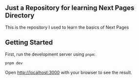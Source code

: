 ## Just a Repository for learning Next Pages Directory

This is the repository I used to learn the basics of Next Pages

## Getting Started

First, run the development server using `pnpm`:

```bash
pnpm dev
```

Open [http://localhost:3000](http://localhost:3000) with your browser to see the result.
